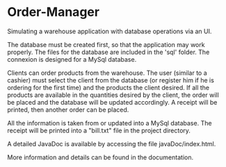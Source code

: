 # Order-Manager
Simulating a warehouse application with database operations via an UI.

The database must be created first, so that the application may work properly. The files for the database are included in the 'sql' folder. The connexion
is designed for a MySql database.

Clients can order products from the warehouse. The user (similar to a cashier) must select the client from the database (or register him if he is ordering for the first time) and the products the client desired. If all the products are available in the quantities desired by the client, the order will be placed and the database will be updated accordingly. A receipt will be printed, then another order can be placed.

All the information is taken from or updated into a MySql database. The receipt will be printed into a "bill.txt" file in the project directory.

A detailed JavaDoc is available by accessing the file javaDoc/index.html.

More information and details can be found in the documentation.

